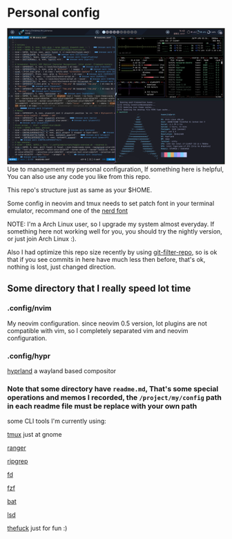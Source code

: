 # Personal config
![screenshot](./screenshot.png)
Use to management my personal configuration, If something here is helpful, You can also use any code you like from this repo.

This repo's structure just as same as your $HOME.

Some config in neovim and tmux needs to set patch font in your terminal emulator, recommand one of the [nerd font](https://github.com/ryanoasis/nerd-fonts)

NOTE: I'm a Arch Linux user, so I upgrade my system almost everyday. If something here not working well for you, you should try the nightly version, or just join Arch Linux :).

Also I had optimize this repo size recently by using [git-filter-repo](https://github.com/newren/git-filter-repo/), so is ok that if you see commits in here have much less then before, that's ok, nothing is lost, just changed direction.

## Some directory that I really speed lot time

### .config/nvim
My neovim configuration. since neovim 0.5 version, lot plugins are not compatible with vim, so I completely separated vim and neovim configuration. 

### .config/hypr
[hyprland](https://github.com/hyprwm/Hyprland) a wayland based compositor

### Note that some directory have `readme.md`, That's some special operations and memos I recorded, the `/project/my/config` path in each readme file must be replace with your own path

some CLI tools I'm currently using:

[tmux](https://github.com/tmux/tmux) just at gnome

[ranger](https://github.com/ranger/ranger)

[ripgrep](https://github.com/BurntSushi/ripgrep)

[fd](https://github.com/sharkdp/fd)

[fzf](https://github.com/junegunn/fzf)

[bat](https://github.com/sharkdp/bat)

[lsd](https://github.com/Peltoche/lsd)

[thefuck](https://github.com/nvbn/thefuck) just for fun :)


